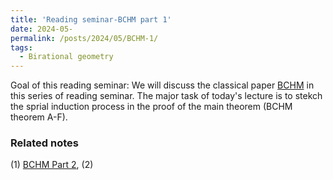 ```yaml
---
title: 'Reading seminar-BCHM part 1'
date: 2024-05-
permalink: /posts/2024/05/BCHM-1/
tags:
  - Birational geometry
---
```



Goal of this reading seminar: We will discuss the classical paper [BCHM]() in this series of reading seminar. The major task of today's lecture is to stekch the sprial induction process in the proof of the main theorem (BCHM theorem A-F).

### Related notes
(1) [BCHM Part 2](),
(2) 
